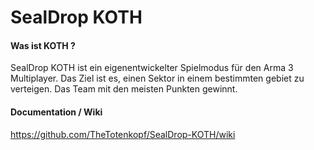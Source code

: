 SealDrop KOTH
==================

#### Was ist KOTH ?
SealDrop KOTH ist ein eigenentwickelter Spielmodus für den Arma 3 Multiplayer. 
Das Ziel ist es, einen Sektor in einem bestimmten gebiet zu verteigen. Das Team mit den meisten Punkten gewinnt.


#### Documentation / Wiki
https://github.com/TheTotenkopf/SealDrop-KOTH/wiki